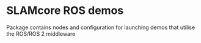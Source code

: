 # SLAMcore ROS demos

Package contains nodes and configuration for launching demos that utilise the
ROS/ROS 2 middleware
